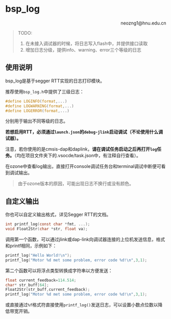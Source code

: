 # bsp_log

<p align='right'>neozng1@hnu.edu.cn</p>

> TODO:
>
> 1. 在未接入调试器的时候，将日志写入flash中，并提供接口读取
> 2. 增加日志分级，提供info、warning、error三个等级的日志

## 使用说明

bsp_log是基于segger RTT实现的日志打印模块。

推荐使用`bsp_log.h`中提供了三级日志：

```c
#define LOGINFO(format,...)
#define LOGWARNING(format,...)
#define LOGERROR(format,...)
```

分别用于输出不同等级的日志。

**若想启用RTT，必须通过`launch.json`的`debug-jlink`启动调试（不论使用什么调试器）。**

注意，若你使用的是cmsis-dap和daplink，**请在调试任务启动之后再打开`log`任务。**（均在项目文件夹下的.vsocde/task.json中，有注释自行查看）。

在ozone中查看log输出，直接打开console调试任务台和terminal调试中断便可看到调试输出。

> 由于ozone版本的原因，可能出现日志不换行或没有颜色。

## 自定义输出

你也可以自定义输出格式，详见Segger RTT的文档。

```c
int printf_log(const char *fmt, ...);
void Float2Str(char *str, float va);
```

调用第一个函数，可以通过jlink或dap-link向调试器连接的上位机发送信息，格式和printf相同，示例如下：

```c
printf_log("Hello World!\n");
printf_log("Motor %d met some problem, error code %d!\n",3,1);
```

第二个函数可以将浮点类型转换成字符串以方便发送：

```c
float current_feedback=114.514;
char* str_buff[64];
Float2Str(str_buff,current_feedback);
printf_log("Motor %d met some problem, error code %d!\n",3,1);
```

或直接通过`%f`格式符直接使用`printf_log()`发送日志，可以设置小数点位数以降低带宽开销。



